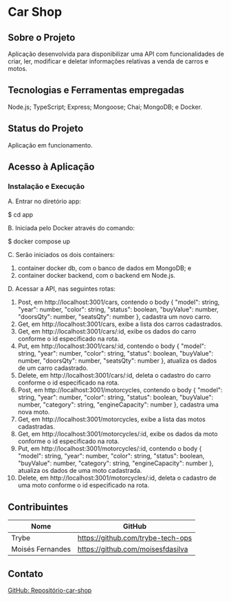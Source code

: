 # Car Shop

## Sobre o Projeto
Aplicação desenvolvida para disponibilizar uma API com funcionalidades de criar, ler, modificar e deletar informações relativas a venda de carros e motos.

## Tecnologias e Ferramentas empregadas
Node.js;
TypeScript;
Express;
Mongoose;
Chai;
MongoDB; e
Docker.

## Status do Projeto
Aplicação em funcionamento.

## Acesso à Aplicação
### Instalação e Execução
A. Entrar no diretório app:

  $ cd app

B. Iniciada pelo Docker através do comando:
  
  $ docker compose up

C. Serão iniciados os dois containers:
  1. container docker db, com o banco de dados em MongoDB; e 
  2. container docker backend, com o backend em Node.js.

D. Acessar a API, nas seguintes rotas:
  1. Post, em http://localhost:3001/cars, contendo o body { "model": string, "year": number, "color": string, "status": boolean, "buyValue": number, "doorsQty": number, "seatsQty": number }, cadastra um novo carro.
  2. Get, em http://localhost:3001/cars, exibe a lista dos carros cadastrados.
  3. Get, em http://localhost:3001/cars/:id, exibe os dados do carro conforme o id especificado na rota.
  4. Put, em http://localhost:3001/cars/:id, contendo o body { "model": string, "year": number, "color": string, "status": boolean, "buyValue": number, "doorsQty": number, "seatsQty": number }, atualiza os dados de um carro cadastrado.
  5. Delete, em http://localhost:3001/cars/:id, deleta o cadastro do carro conforme o id especificado na rota.  
  6. Post, em http://localhost:3001/motorcycles, contendo o body { "model": string, "year": number, "color": string, "status": boolean, "buyValue": number, "category": string, "engineCapacity": number }, cadastra uma nova moto.
  7. Get, em http://localhost:3001/motorcycles, exibe a lista das motos cadastradas.
  8. Get, em http://localhost:3001/motorcycles/:id, exibe os dados da moto conforme o id especificado na rota.
  9. Put, em http://localhost:3001/motorcycles/:id, contendo o body { "model": string, "year": number, "color": string, "status": boolean, "buyValue": number, "category": string, "engineCapacity": number }, atualiza os dados de uma moto cadastrada.
  10. Delete, em http://localhost:3001/motorcycles/:id, deleta o cadastro de uma moto conforme o id especificado na rota.

## Contribuintes
|Nome|GitHub|
| -------- | -------- |
|Trybe|https://github.com/trybe-tech-ops|
|Moisés Fernandes|https://github.com/moisesfdasilva|

## Contato
[GitHub: Repositório-car-shop](https://github.com/moisesfdasilva/car-shop)

